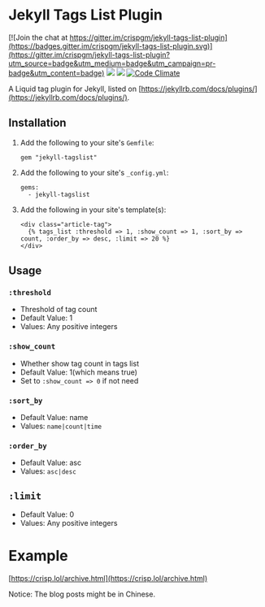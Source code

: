 # Jekyll Tags List Plugin

[![Join the chat at https://gitter.im/crispgm/jekyll-tags-list-plugin](https://badges.gitter.im/crispgm/jekyll-tags-list-plugin.svg)](https://gitter.im/crispgm/jekyll-tags-list-plugin?utm_source=badge&utm_medium=badge&utm_campaign=pr-badge&utm_content=badge)
![](https://img.shields.io/badge/license-MIT-blue.svg)
![](https://badge.fury.io/rb/jekyll-tagslist.svg)
[![Code Climate](https://codeclimate.com/github/crispgm/jekyll-tags-list-plugin/badges/gpa.svg)](https://codeclimate.com/github/crispgm/jekyll-tags-list-plugin)

A Liquid tag plugin for Jekyll, listed on [https://jekyllrb.com/docs/plugins/](https://jekyllrb.com/docs/plugins/).

## Installation

1. Add the following to your site's ```Gemfile```:

    ```
    gem "jekyll-tagslist"
    ```

2. Add the following to your site's ```_config.yml```:

    ```
    gems:
      - jekyll-tagslist
    ```

3. Add the following in your site's template(s):

    ```
    <div class="article-tag">
      {% tags_list :threshold => 1, :show_count => 1, :sort_by => count, :order_by => desc, :limit => 20 %}
    </div>
    ```

## Usage

### ```:threshold```
* Threshold of tag count
* Default Value: 1
* Values: Any positive integers

### ```:show_count```
* Whether show tag count in tags list
* Default Value: 1(which means true)
* Set to ```:show_count => 0``` if not need

### ```:sort_by```
* Default Value: name
* Values: ```name|count|time```

### ```:order_by```
* Default Value: asc
* Values: ```asc|desc```

## ```:limit```
* Default Value: 0
* Values: Any positive integers

# Example

[https://crisp.lol/archive.html](https://crisp.lol/archive.html)

Notice: The blog posts might be in Chinese.
